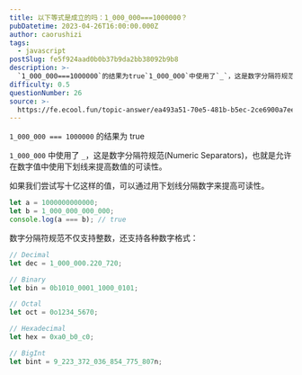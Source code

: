 ```yaml
---
title: 以下等式是成立的吗：1_000_000===1000000？
pubDatetime: 2023-04-26T16:00:00.000Z
author: caorushizi
tags:
  - javascript
postSlug: fe5f924aad0b0b37b9da2bb38092b9b8
description: >-
  `1_000_000===1000000`的结果为true`1_000_000`中使用了`_`，这是数字分隔符规范(NumericSeparators)，也就是允许在数字值中使用下划线来提高数值的可读
difficulty: 0.5
questionNumber: 26
source: >-
  https://fe.ecool.fun/topic-answer/ea493a51-70e5-481b-b5ec-2ce6900a7eea?orderBy=updateTime&order=desc&tagId=10
---
```


`1_000_000 === 1000000` 的结果为 true

`1_000_000` 中使用了 `_`，这是数字分隔符规范(Numeric Separators)，也就是允许在数字值中使用下划线来提高数值的可读性。

如果我们尝试写十亿这样的值，可以通过用下划线分隔数字来提高可读性。

```js
let a = 1000000000000;
let b = 1_000_000_000_000;
console.log(a === b); // true
```

数字分隔符规范不仅支持整数，还支持各种数字格式：

```js
// Decimal
let dec = 1_000_000.220_720;

// Binary
let bin = 0b1010_0001_1000_0101;

// Octal
let oct = 0o1234_5670;

// Hexadecimal
let hex = 0xa0_b0_c0;

// BigInt
let bint = 9_223_372_036_854_775_807n;
```
